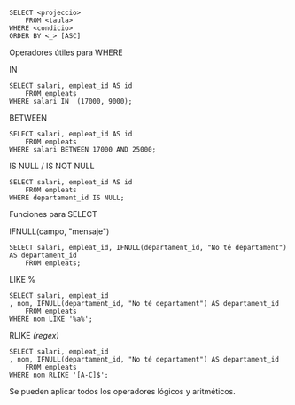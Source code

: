 ```
SELECT <projeccio>
	FROM <taula>
WHERE <condicio>
ORDER BY <_> [ASC]
```

Operadores útiles para WHERE

IN
```
SELECT salari, empleat_id AS id
	FROM empleats
WHERE salari IN  (17000, 9000);
```

BETWEEN 
```
SELECT salari, empleat_id AS id
	FROM empleats
WHERE salari BETWEEN 17000 AND 25000;
```

IS NULL / IS NOT NULL
```
SELECT salari, empleat_id AS id
	FROM empleats
WHERE departament_id IS NULL;
```

Funciones para SELECT

IFNULL(campo, "mensaje")
```
SELECT salari, empleat_id, IFNULL(departament_id, "No té departament") AS departament_id
	FROM empleats;
```

LIKE %
```
SELECT salari, empleat_id
, nom, IFNULL(departament_id, "No té departament") AS departament_id
	FROM empleats
WHERE nom LIKE '%a%';
```

RLIKE 
*(regex)*
```
SELECT salari, empleat_id
, nom, IFNULL(departament_id, "No té departament") AS departament_id
	FROM empleats
WHERE nom RLIKE '[A-C]$';

```

Se pueden aplicar todos los operadores lógicos y aritméticos.

